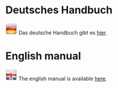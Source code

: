 # Deutsches Handbuch

![DE](de.png) Das deutsche Handbuch gibt es [hier](de).

# English manual

![EN](en.png) The english manual is available [here](en).

